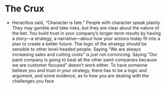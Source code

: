 # The Crux
- Heraclitus said, “Character is fate.” People with character speak plainly. They may gamble and take risks, but they are clear about the nature of the bet. You build trust in your company’s longer-term results by having a story—a strategy, a narrative—about how your actions today fit into a plan to create a better future. The logic of the strategy should be sensible to other level-headed people. Saying “We are always increasing sales and cutting costs” is just not convincing. Saying “Our paint company is going to beat all the other paint companies because we are customer focused” doesn’t work either. To have someone believe you and trust in your strategy, there has to be a logic and argument, and some evidence, as to how you are dealing with the challenges you face
